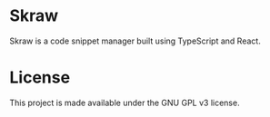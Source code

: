 # Skraw
Skraw is a code snippet manager built using TypeScript and React.

# License
This project is made available under the GNU GPL v3 license.